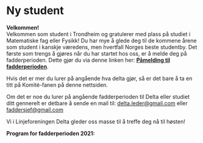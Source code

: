 # Ny student

**Velkommen!** \
Velkommen som student i Trondheim og gratulerer med plass på studiet i Matematiske fag eller Fysikk! Du har mye å glede deg til de kommene årene som student i kanskje væredens, men hvertfall Norges beste studentby. Det første som trengs å gjøres når du har startet hos oss, er å melde deg på fadderperioden. Dette gjør du via denne linken her: **[Påmelding til fadderperioden](https://forms.gle/G8RM8x3SV9NbEiySA)**.  

Hvis det er mer du lurer på angående hva delta gjør, så er det bare å ta en titt på Komité-fanen på denne nettsiden.  

Om det er noe du lurer på angående fadderperioden til Delta eller studiet ditt gennerelt er detbare å sende en mail til: [delta.leder@gmail.com](delta.leder@gmail.com) eller [faddersjef@gmail.com](faddersjef@gmail.com)  

Vi i Linjeforeningen Delta gleder oss masse til å treffe deg nå til høsten!

**Program for fadderperioden 2021:**